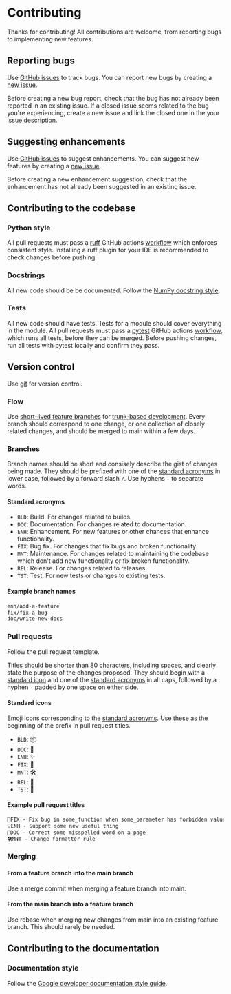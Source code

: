 # Contributing

Thanks for contributing! All contributions are welcome, from reporting bugs to implementing new features.

## Reporting bugs

Use [GitHub issues](https://github.com/garland-culbreth/network-infodemic-model/issues) to track bugs. You can report new bugs by creating a [new issue](https://github.com/garland-culbreth/network-infodemic-model/issues/new/choose).

Before creating a new bug report, check that the bug has not already been reported in an existing issue. If a closed issue seems related to the bug you're experiencing, create a new issue and link the closed one in the your issue description.

## Suggesting enhancements

Use [GitHub issues](https://github.com/garland-culbreth/network-infodemic-model/issues) to suggest enhancements. You can suggest new features by creating a [new issue](https://github.com/garland-culbreth/network-infodemic-model/issues/new/choose).

Before creating a new enhancement suggestion, check that the enhancement has not already been suggested in an existing issue.

## Contributing to the codebase

### Python style

All pull requests must pass a [ruff](https://docs.astral.sh/ruff/linter/) GitHub actions [workflow](https://github.com/garland-culbreth/network-echos/actions/workflows/ruff.yml) which enforces consistent style. Installing a ruff plugin for your IDE is recommended to check changes before pushing.

### Docstrings

All new code should be be documented. Follow the [NumPy docstring style](https://numpydoc.readthedocs.io/en/latest/format.html#docstring-standard).

### Tests

All new code should have tests. Tests for a module should cover everything in the module. All pull requests must pass a [pytest](https://docs.pytest.org/en/stable/) GitHub actions [workflow](https://github.com/garland-culbreth/network-echos/actions/workflows/pytest.yml), which runs all tests, before they can be merged. Before pushing changes, run all tests with pytest locally and confirm they pass.

## Version control

Use [git](https://git-scm.com/) for version control.

### Flow

Use [short-lived feature branches](https://trunkbaseddevelopment.com/short-lived-feature-branches/) for [trunk-based development](https://trunkbaseddevelopment.com/). Every branch should correspond to one change, or one collection of closely related changes, and should be merged to main within a few days.

### Branches

Branch names should be short and consisely describe the gist of changes being made. They should be prefixed with one of the [standard acronyms](#standard-acronyms) in lower case, followed by a forward slash `/`. Use hyphens `-` to separate words.

#### Standard acronyms

- `BLD`: Build. For changes related to builds.
- `DOC`: Documentation. For changes related to documentation.
- `ENH`: Enhancement. For new features or other chances that enhance functionality.
- `FIX`: Bug fix. For changes that fix bugs and broken functionality.
- `MNT`: Maintenance. For changes related to maintaining the codebase which don't add new functionality or fix broken functionality.
- `REL`: Release. For changes related to releases.
- `TST`: Test. For new tests or changes to existing tests.

#### Example branch names

```txt
enh/add-a-feature
fix/fix-a-bug
doc/write-new-docs
```

### Pull requests

Follow the pull request template.

Titles should be shorter than 80 characters, including spaces, and clearly state the purpose of the changes proposed. They should begin with a [standard icon](#standard-icons) and one of the [standard acronyms](#standard-acronyms) in all caps, followed by a hyphen ` - ` padded by one space on either side.

#### Standard icons

Emoji icons corresponding to the [standard acronyms](#standard-acronyms). Use these as the beginning of the prefix in pull request titles.

- `BLD`: 📦
- `DOC`: 📝
- `ENH`: ✨
- `FIX`: 🐞
- `MNT`: 🛠️
- `REL`: 🚀
- `TST`: 🧪

#### Example pull request titles

```txt
🧯FIX - Fix bug in some_function when some_parameter has forbidden value
💡ENH - Support some new useful thing
📝DOC - Correct some misspelled word on a page
🛠️MNT - Change formatter rule
```

### Merging

#### From a feature branch into the main branch

Use a merge commit when merging a feature branch into main.

#### From the main branch into a feature branch

Use rebase when merging new changes from main into an existing feature branch. This should rarely be needed.

## Contributing to the documentation

### Documentation style

Follow the [Google developer documentation style guide](https://developers.google.com/style/highlights).
